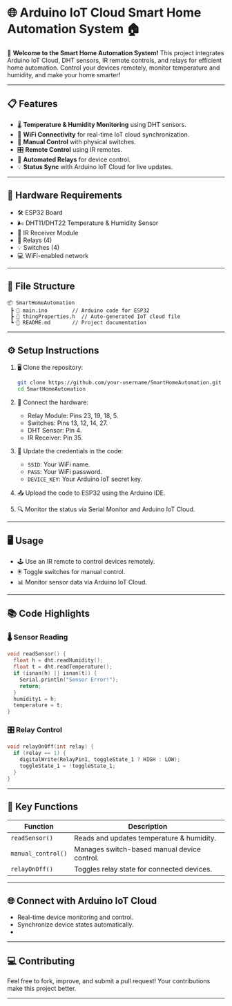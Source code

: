 

# 🌐 Arduino IoT Cloud Smart Home Automation System 🏠

🚀 **Welcome to the Smart Home Automation System!** This project integrates Arduino IoT Cloud, DHT sensors, IR remote controls, and relays for efficient home automation. Control your devices remotely, monitor temperature and humidity, and make your home smarter!  

---

## 📋 **Features**  
- 🌡️ **Temperature & Humidity Monitoring** using DHT sensors.  
- 📡 **WiFi Connectivity** for real-time IoT cloud synchronization.  
- 📱 **Manual Control** with physical switches.  
- 🎛️ **Remote Control** using IR remotes.  
- 🔄 **Automated Relays** for device control.  
- 💡 **Status Sync** with Arduino IoT Cloud for live updates.  

---

## 🔧 **Hardware Requirements**  
- 🛠️ ESP32 Board  
- 🌬️ DHT11/DHT22 Temperature & Humidity Sensor  
- 📡 IR Receiver Module  
- 🔌 Relays (4)  
- 💡 Switches (4)  
- 💻 WiFi-enabled network  

---

## 📂 **File Structure**  
```plaintext
📦 SmartHomeAutomation  
 ┣ 📜 main.ino        // Arduino code for ESP32  
 ┣ 📜 thingProperties.h  // Auto-generated IoT cloud file  
 ┗ 📄 README.md       // Project documentation  
```

---

## ⚙️ **Setup Instructions**  
1. 🖥️ Clone the repository:  
   ```bash
   git clone https://github.com/your-username/SmartHomeAutomation.git
   cd SmartHomeAutomation
   ```
2. 🔌 Connect the hardware:  
   - Relay Module: Pins 23, 19, 18, 5.  
   - Switches: Pins 13, 12, 14, 27.  
   - DHT Sensor: Pin 4.  
   - IR Receiver: Pin 35.  

3. 📶 Update the credentials in the code:  
   - `SSID`: Your WiFi name.  
   - `PASS`: Your WiFi password.  
   - `DEVICE_KEY`: Your Arduino IoT secret key.  

4. 📤 Upload the code to ESP32 using the Arduino IDE.  

5. 🔍 Monitor the status via Serial Monitor and Arduino IoT Cloud.

---

## 🖥️ **Usage**  
- 🕹️ Use an IR remote to control devices remotely.  
- 🖲️ Toggle switches for manual control.  
- 📊 Monitor sensor data via Arduino IoT Cloud.  

---

## 📚 **Code Highlights**  

### 🌡️ **Sensor Reading**  
```cpp
void readSensor() {
  float h = dht.readHumidity();
  float t = dht.readTemperature();
  if (isnan(h) || isnan(t)) {
    Serial.println("Sensor Error!");
    return;
  }
  humidity1 = h;
  temperature = t;
}
```

### 🎛️ **Relay Control**  
```cpp
void relayOnOff(int relay) {
  if (relay == 1) {
    digitalWrite(RelayPin1, toggleState_1 ? HIGH : LOW);
    toggleState_1 = !toggleState_1;
  }
}
```

---

## 🌟 **Key Functions**  
| Function             | Description                                |  
|----------------------|--------------------------------------------|  
| `readSensor()`       | Reads and updates temperature & humidity. |  
| `manual_control()`   | Manages switch-based manual device control.|  
| `relayOnOff()`       | Toggles relay state for connected devices. |  

---

## 🌐 **Connect with Arduino IoT Cloud**  
- Real-time device monitoring and control.  
- Synchronize device states automatically.
- 
---

## 💻 **Contributing**  
Feel free to fork, improve, and submit a pull request! Your contributions make this project better.  

---




